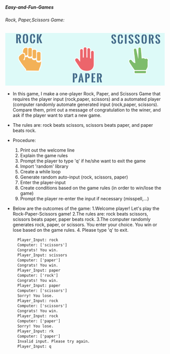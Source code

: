 ##### Easy-and-Fun-Games


###### Rock, Paper,Scissors Game:


![](images/rock_scissors_paper_Image.png)


* In this game, I make a one-player Rock, Paper, and Scissors Game that requires the player input 
    (rock,paper, scissors) and a automated player (computer randomly automate generated input (rock,paper, scissors).
    Compare them, print out a message of congratulation to the winer, and ask if the player want to start a new game.

* The rules are: rock beats scissors, scissors beats paper, and paper beats rock.

* Procedure:
    1. Print out the welcome line
    2. Explain the game rules
    3. Prompt the player to type 'q' if he/she want to exit the game
    4. Import 'random' library
    5. Create a while loop
    6. Generate random auto-input (rock, scissors, paper)
    7. Enter the player-input
    8. Create conditions based on the game rules (in order to win/lose the game)
    9. Prompt the player re-enter the input if necessary (misspell,...)

* Below are the outcomes of the game:
    1.Welcome player! Let's play the Rock-Paper-Scissors game!
    2.The rules are: 
        rock beats scissors,
        scissors beats paper,
        paper beats rock.
    3.The computer randomly generates rock, paper, or scissors.
                      You enter your choice.
                      You win or lose based on the game rules.
    4. Please type 'q' to exit.

        Player_Input: rock
        Computer: ['scissors']
        Congrats! You win.
        Player_Input: scissors
        Computer: ['paper']
        Congrats! You win.
        Player_Input: paper
        Computer: ['rock']
        Congrats! You win.
        Player_Input: paper
        Computer: ['scissors']
        Sorry! You lose.
        Player_Input: rock
        Computer: ['scissors']
        Congrats! You win.
        Player_Input: rock
        Computer: ['paper']
        Sorry! You lose.
        Player_Input: rk
        Computer: ['paper']
        Invalid input. Please try again.
        Player_Input: q